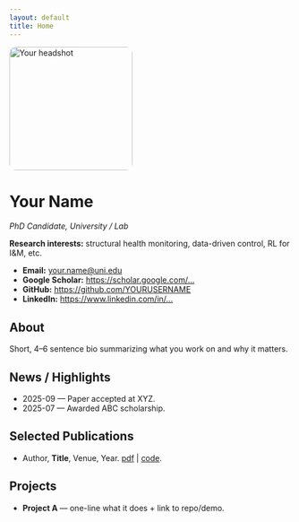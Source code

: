 ```yaml
---
layout: default
title: Home
---
```


<img src="/assets/images/profile.jpg" alt="Your headshot" width="220" style="border-radius:12px;">

# Your Name
_PhD Candidate, University / Lab_

**Research interests:** structural health monitoring, data-driven control, RL for I&M, etc.

- **Email:** your.name@uni.edu  
- **Google Scholar:** <https://scholar.google.com/...>  
- **GitHub:** <https://github.com/YOURUSERNAME>  
- **LinkedIn:** <https://www.linkedin.com/in/...>

## About
Short, 4–6 sentence bio summarizing what you work on and why it matters.

## News / Highlights
- 2025-09 — Paper accepted at XYZ.
- 2025-07 — Awarded ABC scholarship.

## Selected Publications
- Author, **Title**, Venue, Year. [pdf](/assets/papers/yourpaper.pdf) | [code](https://github.com/...).

## Projects
- **Project A** — one-line what it does + link to repo/demo.

